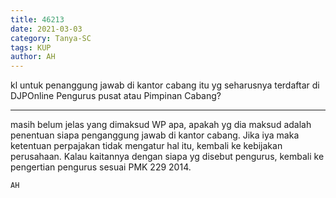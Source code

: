 ```yaml
---
title: 46213
date: 2021-03-03
category: Tanya-SC
tags: KUP
author: AH
---
```


kl untuk penanggung jawab di kantor cabang itu yg seharusnya terdaftar di DJPOnline Pengurus pusat atau Pimpinan Cabang?

---

masih belum jelas yang dimaksud WP apa, apakah yg dia maksud adalah penentuan siapa penganggung jawab di kantor cabang. Jika iya maka ketentuan perpajakan tidak mengatur hal itu, kembali ke kebijakan perusahaan. Kalau kaitannya dengan siapa yg disebut pengurus, kembali ke pengertian pengurus sesuai PMK 229 2014.

`AH`
